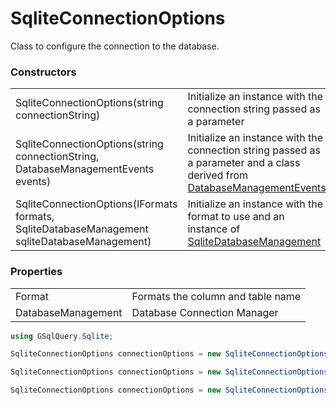 # SqliteConnectionOptions

Class to configure the connection to the database.

### Constructors

|                                                                                            |                                                                                        |
|--------------------------------------------------------------------------------------------|----------------------------------------------------------------------------------------|
| SqliteConnectionOptions(string connectionString)                                            | Initialize an instance with the connection string passed as a parameter         |
| SqliteConnectionOptions(string connectionString, DatabaseManagementEvents events)           | Initialize an instance with the connection string passed as a parameter and a class derived from [DatabaseManagementEvents](DatabaseManagementEvents.md) |
| SqliteConnectionOptions(IFormats formats, SqliteDatabaseManagement sqliteDatabaseManagement)  | Initialize an instance with the format to use and an instance of [SqliteDatabaseManagement](SqliteDatabaseManagement.md)   |

### Properties

|                               |                                                                                            |
|-------------------------------|--------------------------------------------------------------------------------------------|
| Format                        | Formats the column and table name                                                          |
| DatabaseManagement            | Database Connection Manager                                                                |

```csharp
using GSqlQuery.Sqlite;

SqliteConnectionOptions connectionOptions = new SqliteConnectionOptions("<connectionString>");

SqliteConnectionOptions connectionOptions = new SqliteConnectionOptions("<connectionString>", new SqliteDatabaseManagementEvents());

SqliteConnectionOptions connectionOptions = new SqliteConnectionOptions(new SqliteFormats(), new SqliteDatabaseManagement("<connectionString>"));

```